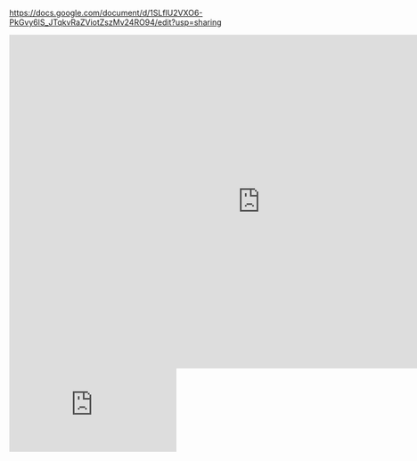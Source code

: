 


https://docs.google.com/document/d/1SLflU2VXO6-PkGvy6lS_JTqkvRaZViotZszMv24RO94/edit?usp=sharing


<iframe src="http://drive.google.com/uc?export=view&id=1SLflU2VXO6-PkGvy6lS_JTqkvRaZViotZszMv24RO94&embedded=true" style="width:900px; height:600px;" frameborder="0"></iframe>



<iframe src="https://drive.google.com/viewerng/viewer?url=http://docs.google.com/fileview?id=1SLflU2VXO6-PkGvy6lS_JTqkvRaZViotZszMv24RO94=en&pid=explorer&efh=false&a=v&chrome=false&embedded=true" frameborder="0"></iframe>
